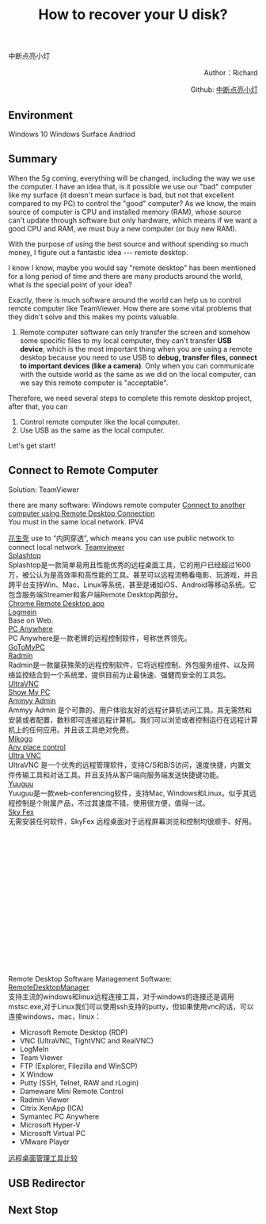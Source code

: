 ﻿---
layout: post
title: How to recover your U disk?
category: Computer
tags: [Education, Opioions]
---
中断点亮小灯

<p align="right">
Author：Richard 
</p>

<p align="right">
Github:
<a href="https://github.com/CheKaiWei/ARM-Programming"> 中断点亮小灯</a>
</p>


## Environment
Windows 10
Windows Surface
Andriod

## Summary
When the 5g coming, everything will be changed, including the way we use the computer.
I have an idea that, is it possible we use our "bad" computer like my surface 
(it doesn't mean surface is bad, but not that excellent compared to my PC) to control the 
"good" computer? As we know, the main source of computer is CPU and installed memory (RAM), 
whose source can't update through software but only hardware, which means if we want a 
good CPU and RAM, we must buy a new computer (or buy new RAM). 

With the purpose of using the best source and without spending so much money, I figure out a
fantastic idea --- remote desktop.

I know I know, maybe you would say "remote desktop" has been mentioned for a long period of time
and there are many products around the world, what is the special point of your idea?

Exactly, there is much software around the world can help us to control remote computer like TeamViewer.
How there are some vital problems that they didn't solve and this makes my points valuable. 

1. Remote computer software can only transfer the screen and somehow some specific files 
to my local computer, they can't transfer **USB device**, which is the most important thing 
when you are using a remote desktop because you need to use USB to **debug, transfer files, connect to important devices (like a camera)**.
Only when you can communicate with the outside world as the same as we did on the local computer,
can we say this remote computer is "acceptable".


Therefore, we need several steps to complete this remote desktop project, after that, you can
1. Control remote computer like the local computer.
2. Use USB as the same as the local computer.

Let's get start!

## Connect to Remote Computer
Solution: TeamViewer

there are many software:
Windows remote computer
[Connect to another computer using Remote Desktop Connection](https://support.microsoft.com/en-us/help/17463/windows-7-connect-to-another-computer-remote-desktop-connection)  
You must in the same local network. IPV4

[花生壳](https://hsk.oray.com/download/) 
use to “内网穿透”, which means you can use public network to connect local network. 
[Teamviewer](http://www.teamviewer.com/en/index.aspx)  
[Splashtop](http://www.splashtop.com/)  
Splashtop是一款简单易用且性能优秀的远程桌面工具，它的用户已经超过1600万，被公认为是高效率和高性能的工具。甚至可以远程流畅看电影、玩游戏，并且跨平台支持Win、Mac、Linux等系统，甚至是诸如iOS、Android等移动系统。它包含服务端Streamer和客户端Remote Desktop两部分。  
[Chrome Remote Desktop app](https://support.google.com/chrome/answer/1649523?hl=en)  
[Logmein](https://secure.logmein.com/)  
Base on Web.  
[PC Anywhere](http://in.norton.com/symantec-pcanywhere/)  
PC Anywhere是一款老牌的远程控制软件，号称世界领先。  
[GoToMyPC](http://www.gotomypc.com/remote-access/)  
[Radmin](http://www.radmin.com/)  
Radmin是一款屡获殊荣的远程控制软件，它将远程控制、外包服务组件、以及网络监控结合到一个系统里，提供目前为止最快速、强健而安全的工具包。  
[UltraVNC](http://pcsupport.about.com/od/remote-access/fl/ultravnc-review.htm)  
[Show My PC](https://showmypc.com/)  
[Ammyy Admin](http://www.ammyy.com/en/downloads.html)  
Ammyy Admin 是个可靠的、用户体验友好的远程计算机访问工具。其无需然和安装或者配置，数秒即可连接远程计算机。我们可以浏览或者控制运行在远程计算机上的任何应用。并且该工具绝对免费。  
[Mikogo](https://www.mikogo.com/)  
[Any place control](http://www.anyplace-control.com/)  
[Ultra VNC](http://www.uvnc.com/downloads/ultravnc.html)  
UltraVNC 是一个优秀的远程管理软件，支持C/S和B/S访问，速度快捷，内置文件传输工具和对话工具。并且支持从客户端向服务端发送快捷键功能。  
[Yuuguu](https://yuuguu.en.softonic.com/)  
Yuuguu是一款web-conferencing软件，支持Mac, Windows和Linux。似乎其远程控制是个附属产品，不过其速度不错，使用很方便，值得一试。  
[Sky Fex](https://skyfex.com/tour/downloads.php)  
无需安装任何软件，SkyFex 远程桌面对于远程屏幕浏览和控制均很顺手、好用。  

[]()  
[]()  
[]()  
[]()  
[]()  
[]()  
[]()  
[]()  
[]()  
[]()  
[]()  
[]()  
[]()  
[]()  
[]()  
[]()  
[]()  

Remote Desktop Software Management Software:  
[RemoteDesktopManager](https://remotedesktopmanager.com/home)  
支持主流的windows和linux远程连接工具，对于windows的连接还是调用mstsc.exe,对于Linux我们可以使用ssh支持的putty，但如果使用vnc的话，可以连接windows，mac，linux：
* Microsoft Remote Desktop (RDP)
* VNC (UltraVNC, TightVNC and RealVNC)
* LogMeIn
* Team Viewer
* FTP (Explorer, Filezilla and WinSCP)
* X Window
* Putty (SSH, Telnet, RAW and rLogin)
* Dameware Mini Remote Control
* Radmin Viewer
* Citrix XenApp (ICA)
* Symantec PC Anywhere
* Microsoft Hyper-V
* Microsoft Virtual PC
* VMware Player

[远程桌面管理工具比较](https://blog.csdn.net/cainiao2013/article/details/87691587)  

## USB Redirector

## Next Stop